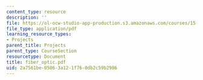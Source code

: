 ```yaml
---
content_type: resource
description: ''
file: https://ol-ocw-studio-app-production.s3.amazonaws.com/courses/15-875-applications-of-system-dynamics-spring-2004/2a7561be05063a121f760db2c59b2986_fiber_optic.pdf
file_type: application/pdf
learning_resource_types:
- Projects
parent_title: Projects
parent_type: CourseSection
resourcetype: Document
title: fiber_optic.pdf
uid: 2a7561be-0506-3a12-1f76-0db2c59b2986
---
```

